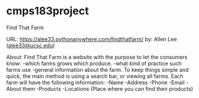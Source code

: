 # cmps183project
Find That Farm

URL:  https://alee33.pythonanywhere.com/findthatfarm/
by:   Allen Lee (alee33@ucsc.edu)

About:
  Find That Farm is a website with the purpose to let the consumers know:
    -which farms grows which produce.
    -what kind of practice such farms use
    -general information about the farm.
  To keep things simple and quick, the main method is using a search bar, or viewing all farms.
  Each farm will have the following information:
    -Name
    -Address
    -Phone
    -Email
    -About them
    -Products
    -Locations (Place where you can find their products)
